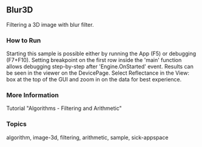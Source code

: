 ## Blur3D

Filtering a 3D image with blur filter.

### How to Run

Starting this sample is possible either by running the App (F5) or
debugging (F7+F10). Setting breakpoint on the first row inside the 'main'
function allows debugging step-by-step after 'Engine.OnStarted' event.
Results can be seen in the viewer on the DevicePage.
Select Reflectance in the View: box at the top of the GUI and zoom in on the
data for best experience.

### More Information

Tutorial "Algorithms - Filtering and Arithmetic"

### Topics

algorithm, image-3d, filtering, arithmetic, sample, sick-appspace